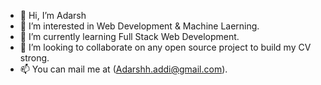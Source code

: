 - 👋 Hi, I’m Adarsh
- 👀 I’m interested in Web Development & Machine Laerning.
- 🌱 I’m currently learning Full Stack Web Development.
- 💞️ I’m looking to collaborate on any open source project to build my CV strong.
- 📫 You can mail me at (Adarshh.addi@gmail.com).

<!---
drshtaant/drshtaant is a ✨ special ✨ repository because its `README.md` (this file) appears on your GitHub profile.
You can click the Preview link to take a look at your changes.
--->
